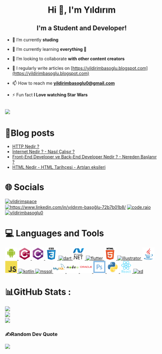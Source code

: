 <h1 align="center">Hi 👋, I'm Yıldırım</h1>
<h2 align="center">I'm a Student and Developer!</h2>

- 🔭 I’m currently **studing**

- 🌱 I’m currently learning **everything 🤣**

- 👯 I’m looking to collaborate **with other content creators**

- 📝 I regularly write articles on [https://yildirimbasoglu.blogspot.com](https://yildirimbasoglu.blogspot.com)

- 📫 How to reach me **yildirimbasoglu0@gmail.com**

- ⚡ Fun fact **I Love watching Star Wars**


[![](https://visitcount.itsvg.in/api?id=YildirimBasoglu&label=Profile%20Views&color=6&icon=8&pretty=true)](https://visitcount.itsvg.in)
---

# 📃Blog posts
<!-- BLOG-POST-LIST:START -->
- [HTTP Nedir ?](https://yildirimbasoglu.blogspot.com/2022/06/http-nedir.html)
- [İnternet Nedir ? - Nasıl Çalışır ?](https://yildirimbasoglu.blogspot.com/2022/05/internet-nedir-nasl-calsr.html)
- [Front-End Developer ve Back-End Developer Nedir ? - Nereden Başlanır ?](https://yildirimbasoglu.blogspot.com/2022/04/front-end-developer-ve-back-end.html)
- [HTML Nedir - HTML Tarihçesi - Artıları eksileri](https://yildirimbasoglu.blogspot.com/2022/03/html-1.html)
<!-- BLOG-POST-LIST:END -->


# 🌐 Socials
<p align="left">
<a href="https://twitter.com/yildirimspace" target="blank"><img align="center" src="https://raw.githubusercontent.com/rahuldkjain/github-profile-readme-generator/master/src/images/icons/Social/twitter.svg" alt="yildirimspace" height="30" width="40" /></a>
<a href="https://linkedin.com/in/https://www.linkedin.com/in/yıldırım-başoğlu-72b7b01b8/" target="blank"><img align="center" src="https://raw.githubusercontent.com/rahuldkjain/github-profile-readme-generator/master/src/images/icons/Social/linked-in-alt.svg" alt="https://www.linkedin.com/in/yıldırım-başoğlu-72b7b01b8/" height="30" width="40" /></a>
<a href="https://instagram.com/code.raio" target="blank"><img align="center" src="https://raw.githubusercontent.com/rahuldkjain/github-profile-readme-generator/master/src/images/icons/Social/instagram.svg" alt="code.raio" height="30" width="40" /></a>
<a href="https://www.hackerrank.com/yildirimbasoglu0" target="blank"><img align="center" src="https://raw.githubusercontent.com/rahuldkjain/github-profile-readme-generator/master/src/images/icons/Social/hackerrank.svg" alt="yildirimbasoglu0" height="30" width="40" /></a>
</p>

# 💻 Languages and Tools
<p align="left"> <a href="https://developer.android.com" target="_blank" rel="noreferrer"> <img src="https://raw.githubusercontent.com/devicons/devicon/master/icons/android/android-original-wordmark.svg" alt="android" width="40" height="40"/> </a> <a href="https://www.w3schools.com/cpp/" target="_blank" rel="noreferrer"> <img src="https://raw.githubusercontent.com/devicons/devicon/master/icons/cplusplus/cplusplus-original.svg" alt="cplusplus" width="40" height="40"/> </a> <a href="https://www.w3schools.com/cs/" target="_blank" rel="noreferrer"> <img src="https://raw.githubusercontent.com/devicons/devicon/master/icons/csharp/csharp-original.svg" alt="csharp" width="40" height="40"/> </a> <a href="https://www.w3schools.com/css/" target="_blank" rel="noreferrer"> <img src="https://raw.githubusercontent.com/devicons/devicon/master/icons/css3/css3-original-wordmark.svg" alt="css3" width="40" height="40"/> </a> <a href="https://dart.dev" target="_blank" rel="noreferrer"> <img src="https://www.vectorlogo.zone/logos/dartlang/dartlang-icon.svg" alt="dart" width="40" height="40"/> </a> <a href="https://dotnet.microsoft.com/" target="_blank" rel="noreferrer"> <img src="https://raw.githubusercontent.com/devicons/devicon/master/icons/dot-net/dot-net-original-wordmark.svg" alt="dotnet" width="40" height="40"/> </a> <a href="https://flutter.dev" target="_blank" rel="noreferrer"> <img src="https://www.vectorlogo.zone/logos/flutterio/flutterio-icon.svg" alt="flutter" width="40" height="40"/> </a> <a href="https://www.w3.org/html/" target="_blank" rel="noreferrer"> <img src="https://raw.githubusercontent.com/devicons/devicon/master/icons/html5/html5-original-wordmark.svg" alt="html5" width="40" height="40"/> </a> <a href="https://www.adobe.com/in/products/illustrator.html" target="_blank" rel="noreferrer"> <img src="https://www.vectorlogo.zone/logos/adobe_illustrator/adobe_illustrator-icon.svg" alt="illustrator" width="40" height="40"/> </a> <a href="https://www.java.com" target="_blank" rel="noreferrer"> <img src="https://raw.githubusercontent.com/devicons/devicon/master/icons/java/java-original.svg" alt="java" width="40" height="40"/> </a> <a href="https://developer.mozilla.org/en-US/docs/Web/JavaScript" target="_blank" rel="noreferrer"> <img src="https://raw.githubusercontent.com/devicons/devicon/master/icons/javascript/javascript-original.svg" alt="javascript" width="40" height="40"/> </a> <a href="https://kotlinlang.org" target="_blank" rel="noreferrer"> <img src="https://www.vectorlogo.zone/logos/kotlinlang/kotlinlang-icon.svg" alt="kotlin" width="40" height="40"/> </a> <a href="https://www.microsoft.com/en-us/sql-server" target="_blank" rel="noreferrer"> <img src="https://www.svgrepo.com/show/303229/microsoft-sql-server-logo.svg" alt="mssql" width="40" height="40"/> </a> <a href="https://www.mysql.com/" target="_blank" rel="noreferrer"> <img src="https://raw.githubusercontent.com/devicons/devicon/master/icons/mysql/mysql-original-wordmark.svg" alt="mysql" width="40" height="40"/> </a> <a href="https://nodejs.org" target="_blank" rel="noreferrer"> <img src="https://raw.githubusercontent.com/devicons/devicon/master/icons/nodejs/nodejs-original-wordmark.svg" alt="nodejs" width="40" height="40"/> </a> <a href="https://www.oracle.com/" target="_blank" rel="noreferrer"> <img src="https://raw.githubusercontent.com/devicons/devicon/master/icons/oracle/oracle-original.svg" alt="oracle" width="40" height="40"/> </a> <a href="https://www.photoshop.com/en" target="_blank" rel="noreferrer"> <img src="https://raw.githubusercontent.com/devicons/devicon/master/icons/photoshop/photoshop-line.svg" alt="photoshop" width="40" height="40"/> </a> <a href="https://www.python.org" target="_blank" rel="noreferrer"> <img src="https://raw.githubusercontent.com/devicons/devicon/master/icons/python/python-original.svg" alt="python" width="40" height="40"/> </a> <a href="https://reactjs.org/" target="_blank" rel="noreferrer"> <img src="https://raw.githubusercontent.com/devicons/devicon/master/icons/react/react-original-wordmark.svg" alt="react" width="40" height="40"/> </a> <a href="https://www.adobe.com/products/xd.html" target="_blank" rel="noreferrer"> <img src="https://cdn.worldvectorlogo.com/logos/adobe-xd.svg" alt="xd" width="40" height="40"/> </a> </p>


# 📊GitHub Stats :
![](https://github-readme-stats.vercel.app/api?username=YildirimBasoglu&theme=tokyonight&hide_border=true&include_all_commits=true&count_private=false)<br/>
![](https://github-readme-streak-stats.herokuapp.com/?user=YildirimBasoglu&theme=tokyonight&hide_border=true)<br/>
![](https://github-readme-stats.vercel.app/api/top-langs/?username=YildirimBasoglu&theme=tokyonight&hide_border=true&include_all_commits=true&count_private=false&layout=compact)

### ✍️Random Dev Quote
![](https://quotes-github-readme.vercel.app/api?type=horizontal&theme=tokyonight)
